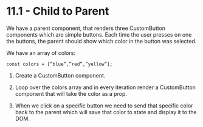 # 11.1 - Child to Parent

We have a parent component, that renders three CustomButton components which are
simple buttons. Each time the user presses on one the buttons, the parent should
show which color in the button was selected.

We have an array of colors:

```
const colors = [“blue”,”red”,”yellow”];
```

1. Create a CustomButton component.

2. Loop over the colors array and in every iteration render a CustomButton
   component that will take the color as a prop.

3. When we click on a specific button we need to send that specific color back
   to the parent which will save that color to state and display it to the DOM.
